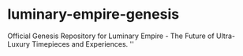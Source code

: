 # luminary-empire-genesis
Official Genesis Repository for Luminary Empire - The Future of Ultra-Luxury Timepieces and Experiences. ''
